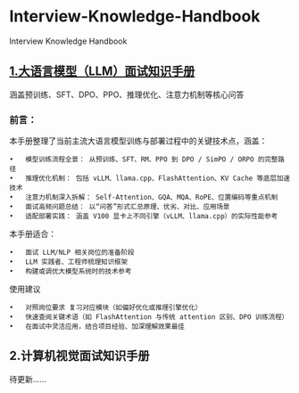 # Interview-Knowledge-Handbook
Interview Knowledge Handbook

## [1.大语言模型（LLM）面试知识手册](https://github.com/Keep-Doing-guoguo/Interview-Knowledge-Handbook/blob/main/%E5%A4%A7%E8%AF%AD%E8%A8%80%E6%A8%A1%E5%9E%8B%E9%9D%A2%E8%AF%95%E7%9F%A5%E8%AF%86%E6%89%8B%E5%86%8C.md)

涵盖预训练、SFT、DPO、PPO、推理优化、注意力机制等核心问答

### 前言：

本手册整理了当前主流大语言模型训练与部署过程中的关键技术点，涵盖：

	•	模型训练流程全景： 从预训练、SFT、RM、PPO 到 DPO / SimPO / ORPO 的完整路径
	•	推理优化机制： 包括 vLLM、llama.cpp、FlashAttention、KV Cache 等底层加速技术
	•	注意力机制深入拆解： Self-Attention、GQA、MQA、RoPE、位置编码等重点机制
	•	面试高频问题总结： 以“问答”形式汇总原理、优劣、对比、应用场景
	•	适配部署实践： 涵盖 V100 显卡上不同引擎（vLLM、llama.cpp）的实际性能参考

本手册适合：

	•	面试 LLM/NLP 相关岗位的准备阶段
	•	LLM 实践者、工程师梳理知识框架
	•	构建或调优大模型系统时的技术参考

使用建议

	•	对照岗位要求 复习对应模块（如偏好优化或推理引擎优化）
	•	快速查阅关键术语（如 FlashAttention 与传统 attention 区别、DPO 训练流程）
	•	在面试中灵活应用，结合项目经验、加深理解效果最佳


 ## 2.计算机视觉面试知识手册

 待更新......
